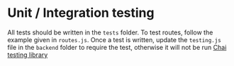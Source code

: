 # Unit / Integration testing
All tests should be written in the `tests` folder. To test routes, follow the example given in `routes.js`.
Once a test is written, update the `testing.js` file in the `backend` folder to require the test, otherwise it will not be run
[Chai testing library](https://www.chaijs.com/)